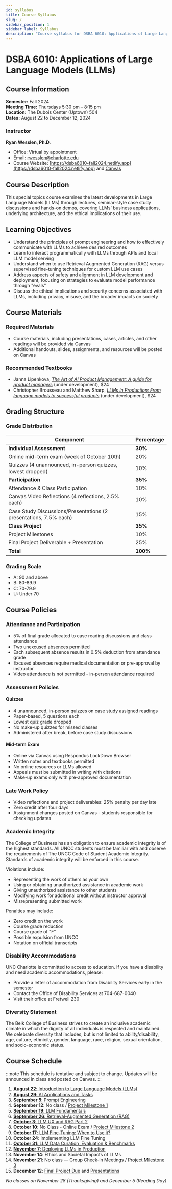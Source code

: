 ```yaml
---
id: syllabus
title: Course Syllabus
slug: /
sidebar_position: 1
sidebar_label: Syllabus
description: "Course syllabus for DSBA 6010: Applications of Large Language Models (LLMs)"
---
```


# DSBA 6010: Applications of Large Language Models (LLMs)

## Course Information

**Semester:** Fall 2024  
**Meeting Time:** Thursdays 5:30 pm – 8:15 pm  
**Location:** The Dubois Center (Uptown) 504  
**Dates:** August 22 to December 12, 2024

### Instructor
**Ryan Wesslen, Ph.D.**  
- Office: Virtual by appointment
- Email: rwesslen@charlotte.edu
- Course Website: [https://dsba6010-fall2024.netlify.app](https://dsba6010-fall2024.netlify.app) and [Canvas](https://instructure.charlotte.edu/courses/225610)

## Course Description

This special topics course examines the latest developments in Large Language Models (LLMs) through lectures, seminar-style case study discussions and hands-on demos, covering LLMs' business applications, underlying architecture, and the ethical implications of their use.

## Learning Objectives

- Understand the principles of prompt engineering and how to effectively communicate with LLMs to achieve desired outcomes
- Learn to interact programmatically with LLMs through APIs and local LLM model serving
- Understand when to use Retrieval Augmented Generation (RAG) versus supervised fine-tuning techniques for custom LLM use cases
- Address aspects of safety and alignment in LLM development and deployment, focusing on strategies to evaluate model performance through "evals"
- Discuss the ethical implications and security concerns associated with LLMs, including privacy, misuse, and the broader impacts on society

## Course Materials

### Required Materials
- Course materials, including presentations, cases, articles, and other readings will be provided via Canvas
- Additional handouts, slides, assignments, and resources will be posted on Canvas

### Recommended Textbooks
- Janna Lipenkova, [*The Art of AI Product Management: A guide for product managers*](https://www.manning.com/books/the-art-of-ai-product-management) (under development), $24
- Christopher Brousseau and Matthew Sharp, [*LLMs in Production: From language models to successful products*](https://www.manning.com/books/llms-in-production) (under development), $24

## Grading Structure

### Grade Distribution

| Component | Percentage |
|-----------|------------|
| **Individual Assessment** | **30%** |
| Online mid-term exam (week of October 10th) | 20% |
| Quizzes (4 unannounced, in-person quizzes, lowest dropped) | 10% |
| **Participation** | **35%** |
| Attendance & Class Participation | 10% |
| Canvas Video Reflections (4 reflections, 2.5% each) | 10% |
| Case Study Discussions/Presentations (2 presentations, 7.5% each) | 15% |
| **Class Project** | **35%** |
| Project Milestones | 10% |
| Final Project Deliverable + Presentation | 25% |
| **Total** | **100%** |

### Grading Scale
- A: 90 and above
- B: 80-89.9
- C: 70-79.9
- U: Under 70

## Course Policies

### Attendance and Participation
- 5% of final grade allocated to case reading discussions and class attendance
- Two unexcused absences permitted
- Each subsequent absence results in 0.5% deduction from attendance grade
- Excused absences require medical documentation or pre-approval by instructor
- Video attendance is not permitted - in-person attendance required

### Assessment Policies

#### Quizzes
- 4 unannounced, in-person quizzes on case study assigned readings
- Paper-based, 5 questions each
- Lowest quiz grade dropped
- No make-up quizzes for missed classes
- Administered after break, before case study discussions

#### Mid-term Exam
- Online via Canvas using Respondus LockDown Browser
- Written notes and textbooks permitted
- No online resources or LLMs allowed
- Appeals must be submitted in writing with citations
- Make-up exams only with pre-approved documentation

### Late Work Policy
- Video reflections and project deliverables: 25% penalty per day late
- Zero credit after four days
- Assignment changes posted on Canvas - students responsible for checking updates

### Academic Integrity

The College of Business has an obligation to ensure academic integrity is of the highest standards. All UNCC students must be familiar with and observe the requirements of The UNCC Code of Student Academic Integrity. Standards of academic integrity will be enforced in this course.

Violations include:
- Representing the work of others as your own
- Using or obtaining unauthorized assistance in academic work
- Giving unauthorized assistance to other students
- Modifying work for additional credit without instructor approval
- Misrepresenting submitted work

Penalties may include:
- Zero credit on the work
- Course grade reduction
- Course grade of "F"
- Possible expulsion from UNCC
- Notation on official transcripts

### Disability Accommodations

UNC Charlotte is committed to access to education. If you have a disability and need academic accommodations, please:
- Provide a letter of accommodation from Disability Services early in the semester
- Contact the Office of Disability Services at 704-687-0040
- Visit their office at Fretwell 230

### Diversity Statement

The Belk College of Business strives to create an inclusive academic climate in which the dignity of all individuals is respected and maintained. We celebrate diversity that includes, but is not limited to ability/disability, age, culture, ethnicity, gender, language, race, religion, sexual orientation, and socio-economic status.

## Course Schedule

:::note
This schedule is tentative and subject to change. Updates will be announced in class and posted on Canvas.
:::

1. [**August 22**: Introduction to Large Language Models (LLMs)](classes/week1.md)
2. [**August 29**: AI Applications and Tasks](classes/week2.md)
3. [**September 5**: Prompt Engineering](classes/week3.md)
4. **September 12**: No class / [Project Milestone 1](project/milestone1.md)
5. [**September 19**: LLM Fundamentals](classes/week5.md)
6. [**September 26**: Retrieval-Augmented Generation (RAG)](classes/week6.md)
7. [**October 3**: LLM UX and RAG Part 2](classes/week7.md)
8. **October 10**: No Class - Online Exam / [Project Milestone 2](project/milestone2.md)
9. [**October 17**: LLM Fine-Tuning: When to Use it?](classes/week9.md)
10. **October 24**: Implementing LLM Fine Tuning
11. [**October 31**: LLM Data Curation, Evaluation & Benchmarks](classes/week11.md)
12. [**November 7**: Deploying LLMs in Production](classes/week12.md)
13. **November 14**: Ethics and Societal Impacts of LLMs
14. **November 21**: No class — Group Check-in Meetings / [Project Milestone 3](project/milestone3.md)
15. **December 12**: [Final Project Due](project/final-submission.md) and [Presentations](project/final-presentation.md)

*No classes on November 28 (Thanksgiving) and December 5 (Reading Day)*